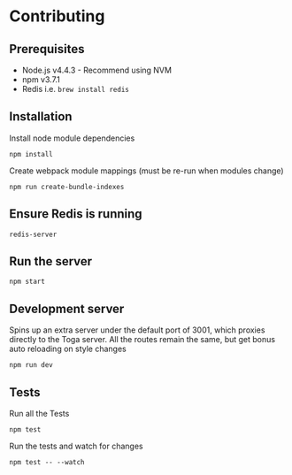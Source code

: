 # Contributing


## Prerequisites

* Node.js v4.4.3 - Recommend using NVM
* npm v3.7.1
* Redis i.e. `brew install redis`

## Installation

Install node module dependencies

`npm install`

Create webpack module mappings (must be re-run when modules change)

`npm run create-bundle-indexes`

## Ensure Redis is running

`redis-server`

## Run the server

`npm start`

## Development server
Spins up an extra server under the default port of 3001, which proxies directly to the Toga server. All the routes remain the same, but get bonus auto reloading on style changes

`npm run dev`

## Tests

Run all the Tests

`npm test`

Run the tests and watch for changes

`npm test -- --watch`

